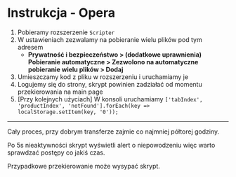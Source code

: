 # Instrukcja - Opera

1. Pobieramy rozszerzenie `Scripter`
1. W ustawieniach zezwalamy na pobieranie wielu plików pod tym adresem
    - **Prywatność i bezpieczeństwo > (dodatkowe uprawnienia) Pobieranie automatyczne > Zezwolono na automatyczne pobieranie wielu plików > Dodaj**
1. Umieszczamy kod z pliku w rozszerzeniu i uruchamiamy je
1. Logujemy się do strony, skrypt powinien zadziałać od momentu przekierowania na main page
1. [Przy kolejnych użyciach] W konsoli uruchamiamy `['tabIndex', 'productIndex', 'notFound'].forEach(key => localStorage.setItem(key, '0'));`

---

Cały proces, przy dobrym transferze zajmie co najmniej półtorej godziny.

Po 5s nieaktywności skrypt wyświetli alert o niepowodzeniu więc warto sprawdzać postępy co jakiś czas.

Przypadkowe przekierowanie może wysypać skrypt.
